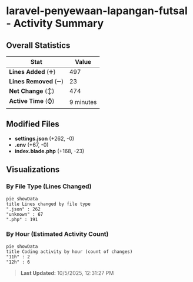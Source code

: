 # laravel-penyewaan-lapangan-futsal - Activity Summary 

## Overall Statistics

| Stat                   | Value                                                             |
| ---------------------- | ----------------------------------------------------------------- |
| **Lines Added** (➕)   | 497                                          |
| **Lines Removed** (➖) | 23                                        |
| **Net Change** (↕)    | 474                |
| **Active Time** (⌚)   | 9 minutes |


## Modified Files
- **settings.json** (+262, -0)
- **.env** (+67, -0)
- **index.blade.php** (+168, -23)

## Visualizations

### By File Type (Lines Changed)

```mermaid
pie showData
title Lines changed by file type
".json" : 262
"unknown" : 67
".php" : 191
```

### By Hour (Estimated Activity Count)

```mermaid
pie showData
title Coding activity by hour (count of changes)
"11h" : 2
"12h" : 6
```


> **Last Updated:** 10/5/2025, 12:31:27 PM